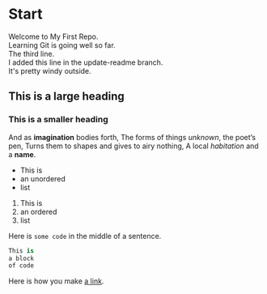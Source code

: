 # Start

Welcome to My First Repo.\
Learning Git is going well so far.\
The third line.\
I added this line in the update-readme branch.\
It's pretty windy outside.

## This is a large heading

### This is a smaller heading

And as **imagination** bodies forth,
The forms of things *unknown*, the poet’s pen,
Turns them to shapes and gives to airy nothing,
A local *habitation* and a **name**.

- This is
- an unordered
- list

1. This is
2. an ordered
3. list

Here is `some code` in the middle of a sentence.

```python
This is
a block
of code
```

Here is how you make [a link](https://www.wikipedia.org/).
